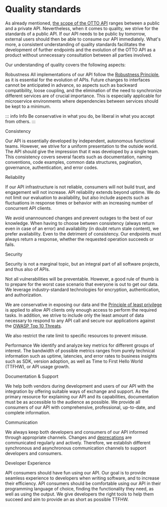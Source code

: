 # Quality standards

As already mentioned, [the scope of the OTTO API](./api-scope.md) ranges between a public and a private API.
Nevertheless, when it comes to quality, we strive for the standards of a public API.
If our API needs to be public by tomorrow, external users should then be able to consume our API immediately.
What's more, a consistent understanding of quality standards facilitates the development of further endpoints and the evolution of the OTTO API as a product without unnecessary consultation between all parties involved.

Our understanding of quality covers the following aspects:

Robustness
All implementations of our API follow the [Robustness Principle](https://en.wikipedia.org/wiki/Robustness_principle), as it is essential for the evolution of APIs.
Future changes to interfaces cannot be anticipated in advance, so aspects such as backward compatibility, loose coupling, and the elimination of the need to synchronize different services are of crucial importance.
This is especially applicable for microservice environments where dependencies between services should be kept to a minimum.

::: info Info
Be conservative in what you do, be liberal in what you accept from others.
:::

Consistency

Our API is essentially developed by independent, autonomous functional teams.
However, we strive for a uniform presentation to the outside world.
The API should give the impression that it was developed by a single team.
This consistency covers several facets such as documentation, naming conventions, code examples, common data structures, pagination, governance, authentication, and error codes.


Reliability

If our API infrastructure is not reliable, consumers will not build trust, and engagement will not increase.
API reliability extends beyond uptime.
We do not limit our evaluation to availability, but also include aspects such as fluctuations in response times or behavior with an increasing number of concurrent API clients.

We avoid unannounced changes and prevent outages to the best of our knowledge.
When having to choose between consistency (always return even in case of an error) and availability (in doubt return stale content), we prefer availability. Even to the detriment of consistency.
Our endpoints must always return a response, whether the requested operation succeeds or fails.

Security

Security is not a marginal topic, but an integral part of all software projects, and thus also of APIs.

Not all vulnerabilities will be preventable.
However, a good rule of thumb is to prepare for the worst case scenario that everyone is out to get our data.
We leverage industry-standard technologies for encryption, authentication, and authorization.

We are conservative in exposing our data and the [Principle of least privilege](https://en.wikipedia.org/wiki/Principle_of_least_privilege) is applied to allow API clients only enough access to perform the required tasks.
In addition, we strive to include only the least amount of data necessary to respond to any API call and secure our applications against the [OWASP Top 10 Threats](https://owasp.org/www-project-top-ten/).

We also restrict the rate limit to specific resources to prevent misuse.

Performance
We identify and analyze key metrics for different groups of interest.
The bandwidth of possible metrics ranges from purely technical information such as uptime, latencies, and error rates to business insights such as SDK, version adoption, as well as Time to First Hello World (TTFHW), or API usage growth.

Documentation & Support

We help both vendors during development and users of our API with the integration by offering suitable ways of exchange and support.
As the primary resource for explaining our API and its capabilities, documentation must be as accessible to the audience as possible.
We provide all consumers of our API with comprehensive, professional, up-to-date, and complete information.

Communication

We always keep both developers and consumers of our API informed through appropriate channels.
Changes and [deprecations](../../rest/compatibility/README.md#deprecation-of-http-apis) are communicated regularly and actively.
Therefore, we establish different synchronous and asynchronous communication channels to support developers and consumers.


Developer Experience

API consumers should have fun using our API.
Our goal is to provide seamless experience to developers when writing software, and to increase their efficiency.
API consumers should be comfortable using our API in their programming language of choice, finding the functionality they need, as well as using the output.
We give developers the right tools to help them succeed and aim to provide an as short as possible TTFHW.

